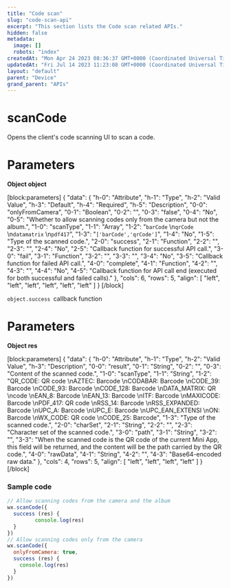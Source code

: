 ```yaml
---
title: "Code scan"
slug: "code-scan-api"
excerpt: "This section lists the Code scan related APIs."
hidden: false
metadata: 
  image: []
  robots: "index"
createdAt: "Mon Apr 24 2023 08:36:37 GMT+0000 (Coordinated Universal Time)"
updatedAt: "Fri Jul 14 2023 11:23:08 GMT+0000 (Coordinated Universal Time)"
layout: "default"
parent: "Device"
grand_parent: "APIs"
---
```

# scanCode

Opens the client's code scanning UI to scan a code.

# Parameters

**Object object**

[block:parameters]
{
  "data": {
    "h-0": "Attribute",
    "h-1": "Type",
    "h-2": "Valid Value",
    "h-3": "Default",
    "h-4": "Required",
    "h-5": "Description",
    "0-0": "onlyFromCamera",
    "0-1": "Boolean",
    "0-2": "",
    "0-3": "false",
    "0-4": "No",
    "0-5": "Whether to allow scanning codes only from the camera but not the album.",
    "1-0": "scanType",
    "1-1": "Array",
    "1-2": "`barCode`  \n`qrCode`  \n`datamatrix`  \n`pdf417`",
    "1-3": "`['barCode','qrCode']`",
    "1-4": "No",
    "1-5": "Type of the scanned code.",
    "2-0": "success",
    "2-1": "Function",
    "2-2": "",
    "2-3": "",
    "2-4": "No",
    "2-5": "Callback function for successful API call.",
    "3-0": "fail",
    "3-1": "Function",
    "3-2": "",
    "3-3": "",
    "3-4": "No",
    "3-5": "Callback function for failed API call.",
    "4-0": "complete",
    "4-1": "Function",
    "4-2": "",
    "4-3": "",
    "4-4": "No",
    "4-5": "Callback function for API call end (executed for both successful and failed calls)."
  },
  "cols": 6,
  "rows": 5,
  "align": [
    "left",
    "left",
    "left",
    "left",
    "left",
    "left"
  ]
}
[/block]


`object.success `callback function

# Parameters

**Object res**

[block:parameters]
{
  "data": {
    "h-0": "Attribute",
    "h-1": "Type",
    "h-2": "Valid Value",
    "h-3": "Description",
    "0-0": "result",
    "0-1": "String",
    "0-2": "",
    "0-3": "Content of the scanned code.",
    "1-0": "scanType",
    "1-1": "String",
    "1-2": "QR_CODE: QR code  \nAZTEC: Barcode  \nCODABAR: Barcode  \nCODE_39: Barcode  \nCODE_93: Barcode  \nCODE_128: Barcode  \nDATA_MATRIX: QR  \ncode  \nEAN_8: Barcode  \nEAN_13: Barcode  \nITF: Barcode  \nMAXICODE: Barcode  \nPDF_417: QR code  \nRSS_14: Barcode  \nRSS_EXPANDED: Barcode  \nUPC_A: Barcode  \nUPC_E: Barcode  \nUPC_EAN_EXTENSI  \nON: Barcode  \nWX_CODE: QR code  \nCODE_25: Barcode",
    "1-3": "Type of the scanned code.",
    "2-0": "charSet",
    "2-1": "String",
    "2-2": "",
    "2-3": "Character set of the scanned code.",
    "3-0": "path",
    "3-1": "String",
    "3-2": "",
    "3-3": "When the scanned code is the QR code of the current Mini App, this field will be returned, and the content will be the path carried by the QR code.",
    "4-0": "rawData",
    "4-1": "String",
    "4-2": "",
    "4-3": "Base64-encoded raw data."
  },
  "cols": 4,
  "rows": 5,
  "align": [
    "left",
    "left",
    "left",
    "left"
  ]
}
[/block]


### Sample code

```javascript JavaScript
// Allow scanning codes from the camera and the album
wx.scanCode({
  success (res) {
 		 console.log(res)
  }
})
// Allow scanning codes only from the camera
wx.scanCode({
  onlyFromCamera: true,
  success (res) {
  	console.log(res)
  }
})
```
